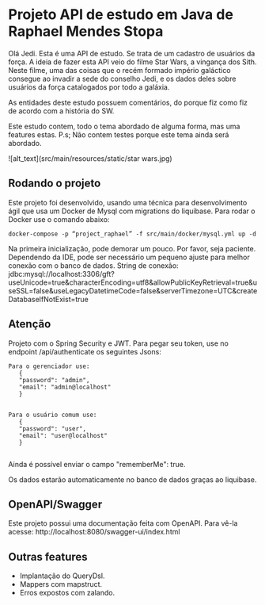 # Projeto API de estudo em Java de Raphael Mendes Stopa

Olá Jedi. Esta é uma API de estudo. Se trata de um cadastro de usuários da força. A ideia de fazer esta API veio do filme Star Wars, a vingança dos Sith. Neste filme, uma das coisas que o recém formado império galáctico consegue ao invadir a sede do conselho Jedi, e os dados deles sobre usuários da força catalogados por todo a galáxia.

As entidades deste estudo possuem comentários, do porque fiz como fiz de acordo com a história do SW.

Este estudo contem, todo o tema abordado de alguma forma, mas uma features estas. P.s; Não contem testes porque este tema ainda será abordado.

![alt_text](src/main/resources/static/star wars.jpg)

## Rodando o projeto

Este projeto foi desenvolvido, usando uma técnica para desenvolvimento ágil que usa um Docker de Mysql com migrations do liquibase. Para rodar o Docker use o comando abaixo:

```
docker-compose -p “project_raphael” -f src/main/docker/mysql.yml up -d
```

Na primeira inicialização, pode demorar um pouco. Por favor, seja paciente. Dependendo da IDE, pode ser necessário um pequeno ajuste para melhor conexão com o banco de dados. String de conexão: jdbc:mysql://localhost:3306/gft?useUnicode=true&characterEncoding=utf8&allowPublicKeyRetrieval=true&useSSL=false&useLegacyDatetimeCode=false&serverTimezone=UTC&createDatabaseIfNotExist=true


## Atenção

Projeto com o Spring Security e JWT. Para pegar seu token, use no endpoint /api/authenticate os seguintes Jsons:

```
Para o gerenciador use:
   {
   "password": "admin",
   "email": "admin@localhost"
   }


Para o usuário comum use:
   {
   "password": "user",
   "email": "user@localhost"
   }
  
```
Ainda é possível enviar o campo "rememberMe": true.

Os dados estarão automaticamente no banco de dados graças ao liquibase.

## OpenAPI/Swagger
Este projeto possui uma documentação feita com OpenAPI. Para vê-la acesse: http://localhost:8080/swagger-ui/index.html

## Outras features
* Implantação do QueryDsl.
* Mappers com mapstruct.
* Erros expostos com zalando.
